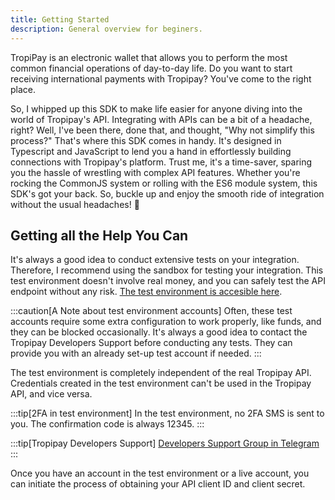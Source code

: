 ```yaml
---
title: Getting Started
description: General overview for beginers.
---
```


TropiPay is an electronic wallet that allows you to perform the most common financial operations of day-to-day life. Do you want to start receiving international payments with Tropipay? You've come to the right place.

So, I whipped up this SDK to make life easier for anyone diving into the world of Tropipay's API. Integrating with APIs can be a bit of a headache, right? Well, I've been there, done that, and thought, "Why not simplify this process?" That's where this SDK comes in handy. It's designed in Typescript and JavaScript to lend you a hand in effortlessly building connections with Tropipay's platform. Trust me, it's a time-saver, sparing you the hassle of wrestling with complex API features. Whether you're rocking the CommonJS system or rolling with the ES6 module system, this SDK's got your back. So, buckle up and enjoy the smooth ride of integration without the usual headaches! 🚀

## Getting all the Help You Can

It's always a good idea to conduct extensive tests on your integration. Therefore, I recommend using the sandbox for testing your integration. This test environment doesn't involve real money, and you can safely test the API endpoint without any risk. [The test environment is accesible here](/https://www.tropipay-dev.herokuapp.com/).

:::caution[A Note about test environment accounts]
Often, these test accounts require some extra configuration to work properly, like funds, and they can be blocked occasionally. It's always a good idea to contact the Tropipay Developers Support before conducting any tests. They can provide you with an already set-up test account if needed.
:::

The test environment is completely independent of the real Tropipay API. Credentials created in the test environment can't be used in the Tropipay API, and vice versa.

:::tip[2FA in test environment]
In the test environment, no 2FA SMS is sent to you. The confirmation code is always 12345.
:::

:::tip[Tropipay Developers Support]
[Developers Support Group in Telegram](/https://t.me/joinchat/SeivjlObx8-JJ8cY7FFn2A/)
:::

Once you have an account in the test environment or a live account, you can initiate the process of obtaining your API client ID and client secret.
